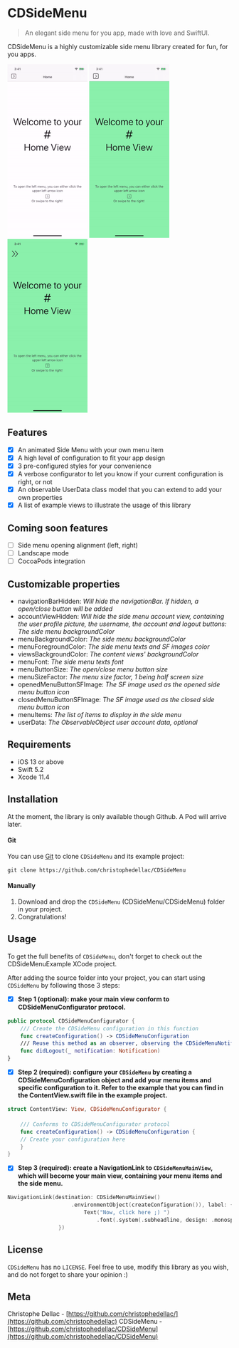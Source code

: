 # CDSideMenu
> An elegant side menu for you app, made with love and SwiftUI.

CDSideMenu is a highly customizable side menu library created for fun, for you apps. 

![](demo_basic.gif) ![](demo_favorite.gif) ![](demo_custom.gif)

## Features

- [x] An animated Side Menu with your own menu item
- [x] A high level of configuration to fit your app design
- [x] 3 pre-configured styles for your convenience
- [x] A verbose configurator to let you know if your current configuration is right, or not
- [x] An observable UserData class model that you can extend to add your own properties
- [x] A list of example views to illustrate the usage of this library

## Coming soon features

- [ ] Side menu opening alignment (left, right)
- [ ] Landscape mode
- [ ] CocoaPods integration

## Customizable properties

- navigationBarHidden: *Will hide the navigationBar. If hidden, a open/close button will be added*
- accountViewHidden: *Will hide the side menu account view, containing the user profile picture, the username, the account and logout buttons: The side menu backgroundColor*
- menuBackgroundColor: *The side menu backgroundColor*
- menuForegroundColor: *The side menu texts and SF images color*
- viewsBackgroundColor: *The content views' backgroundColor*
- menuFont: *The side menu texts font*
- menuButtonSize: *The open/close menu button size*
- menuSizeFactor: *The menu size factor, 1 being half screen size*
- openedMenuButtonSFImage: *The SF image used as the opened side menu button icon*
- closedMenuButtonSFImage: *The SF image used as the closed side menu button icon*
- menuItems: *The list of items to display in the side menu*
- userData: *The ObservableObject user account data, optional*

## Requirements

- iOS 13 or above
- Swift 5.2
- Xcode 11.4

## Installation

At the moment, the library is only available though Github. A Pod will arrive later.

#### Git

You can use [Git](https://git-scm.com/) to clone `CDSideMenu` and its example project:

```git
git clone https://github.com/christophedellac/CDSideMenu
```

#### Manually

1. Download and drop the `CDSideMenu` (CDSideMenu/CDSideMenu) folder in your project.  
2. Congratulations!  

## Usage

To get the full benefits of `CDSideMenu`, don't forget to check out the CDSideMenuExample XCode project. 

After adding the source folder into your project, you can start using `CDSideMenu` by following those 3 steps:

- [x] **Step 1 (optional): make your main view conform to CDSideMenuConfigurator protocol.**
``` swift
public protocol CDSideMenuConfigurator {
    /// Create the CDSideMenu configuration in this function
    func createConfiguration() -> CDSideMenuConfiguration
    /// Reuse this method as an observer, observing the CDSideMenuNotification.logout.rawValue notification name
    func didLogout(_ notification: Notification)
}
```
- [x] **Step 2 (required): configure your `CDSideMenu` by creating a CDSideMenuConfiguration object and add your menu items and specific configuration to it. Refer to the example that you can find in the ContentView.swift file in the example project.**
``` swift
struct ContentView: View, CDSideMenuConfigurator {
    
    /// Conforms to CDSideMenuConfigurator protocol
    func createConfiguration() -> CDSideMenuConfiguration { 
    // Create your configuration here
    }
}
```

- [x] **Step 3 (required): create a NavigationLink to `CDSideMenuMainView`, which will become your main view, containing your menu items and the side menu.**

``` swift
NavigationLink(destination: CDSideMenuMainView()
                    .environmentObject(createConfiguration()), label: {
                        Text("Now, click here ;) ")
                            .font(.system(.subheadline, design: .monospaced))
                })
```

## License

`CDSideMenu` has no ``LICENSE``. Feel free to use, modify this library as you wish, and do not forget to share your opinion :)

## Meta

Christophe Dellac - [https://github.com/christophedellac/](https://github.com/christophedellac)
CDSideMenu - [https://github.com/christophedellac/CDSideMenu](https://github.com/christophedellac/CDSideMenu)
